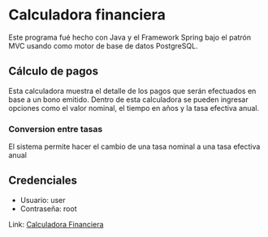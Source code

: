 # Calculadora financiera
Este programa fué hecho con Java y el Framework Spring bajo el patrón MVC usando como motor de base de datos PostgreSQL. 
## Cálculo de pagos
Esta calculadora muestra el detalle de los pagos que serán efectuados en base a un bono emitido. Dentro de esta calculadora se pueden ingresar opciones como el valor nominal, el tiempo en años y la tasa efectiva anual. 

### Conversion entre tasas
El sistema permite hacer el cambio de una tasa nominal a una tasa efectiva anual 

## Credenciales
- Usuario: user
- Contraseña: root

Link: [Calculadora Financiera](https://infinite-waters-63154.herokuapp.com)
